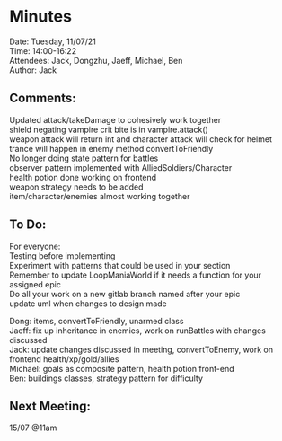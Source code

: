 # Minutes
Date: Tuesday, 11/07/21\
Time: 14:00-16:22\
Attendees: Jack, Dongzhu, Jaeff, Michael, Ben\
Author: Jack

## Comments:
Updated attack/takeDamage to cohesively work together\
shield negating vampire crit bite is in vampire.attack()\
weapon attack will return int and character attack will check for helmet\
trance will happen in enemy method convertToFriendly\
No longer doing state pattern for battles\
observer pattern implemented with AlliedSoldiers/Character\
health potion done working on frontend\
weapon strategy needs to be added\
item/character/enemies almost working together

## To Do:
For everyone:\
Testing before implementing\
Experiment with patterns that could be used in your section\
Remember to update LoopManiaWorld if it needs a function for your assigned epic\
Do all your work on a new gitlab branch named after your epic\
update uml when changes to design made

Dong: items, convertToFriendly, unarmed class\
Jaeff: fix up inheritance in enemies, work on runBattles with changes discussed\
Jack: update changes discussed in meeting, convertToEnemy, work on frontend health/xp/gold/allies\
Michael: goals as composite pattern, health potion front-end\
Ben: buildings classes, strategy pattern for difficulty

## Next Meeting:
15/07 @11am